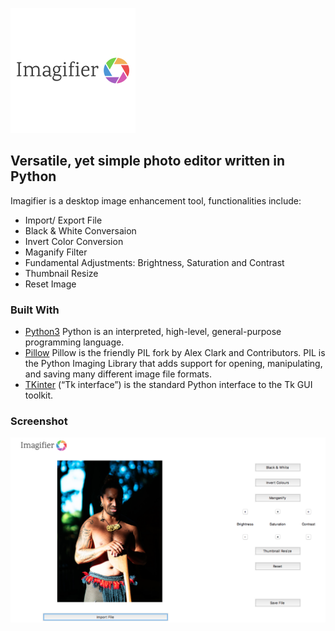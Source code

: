 ![alt text](./imagifier_logo.png)
## Versatile, yet simple photo editor written in Python


Imagifier is a desktop image enhancement tool, functionalities include:

* Import/ Export File
* Black & White Conversaion
* Invert Color Conversion
* Maganify Filter
* Fundamental Adjustments: Brightness, Saturation and Contrast
* Thumbnail Resize
* Reset Image

### Built With

* [Python3](https://www.python.org/) Python is an interpreted, high-level, general-purpose programming language.
* [Pillow](https://pillow.readthedocs.io/en/stable/) Pillow is the friendly PIL fork by Alex Clark and Contributors. PIL is the Python Imaging Library that adds support for opening, manipulating, and saving many different image file formats.
* [TKinter](https://docs.python.org/3/library/tkinter.html) (“Tk interface”) is the standard Python interface to the Tk GUI toolkit.

### Screenshot
![alt text](./imagifier_screenshot.png)
